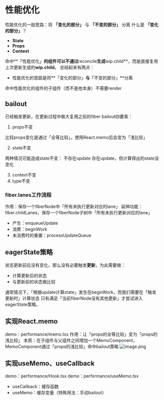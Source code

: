 # 性能优化
性能优化的一般思路：将 **「变化的部分」** 与 **「不变的部分」** 分离
什么是 **「变化的部分」**？

- **State**
- **Props**
- **Context**

命中**「性能优化」**的组件可以不通过**reconcile**生成**wip.child**，而是直接复用上次更新生成的**wip.child**。
总结起来有两点：

- 性能优化的思路是将**「变化的部分」**与**「不变的部分」**分离

命中性能优化的组件的子组件（而不是他本身）不需要render

## bailout
已经触发更新，在更新过程中极大复用之前的fiber
bailout四要素：

1. props不变

比较props变化是通过「全等比较」，使用React.memo后会变为「浅比较」

2. state不变

两种情况可能造成state不变：
不存在update
存在update，但计算得出的state没变化

3. context不变
4. type不变
### fiber.lanes工作流程
作用：保存一个fiberNode中「所有未执行更新对应的lane」
延伸功能：fiber.childLanes，保存一个fiberNode子树中「所有未执行更新对应的lane」

- 产生：enqueueUpdate
- 消费：beginWork
- 未消费时的重置：processUpdateQueue
## eagerState策略
状态更新前后没有变化，那么没有必要触发**更新**，为此需要做：

- 计算更新后的状态
- 与更新前的状态做比较

通常情况下，「根据update计算state」发生在beginWork，而我们需要在「触发更新时」计算状态
只有满足「当前fiberNode没有其他更新」才尝试进入eagerState策略。
## 实现React.memo
demo：performance/memo.tsx
作用：让「props的全等比较」变为「props的浅比较」
本质：在子组件与父组件之间增加一个MemoComponent，MemoComponent通过「props的浅比较」命中bailout策略
![image.png](https://cdn.nlark.com/yuque/0/2024/png/33634946/1711247649422-33d61eea-8ed0-45f9-a1f7-898076f0d1ef.png#averageHue=%23271d1c&clientId=u1be3155c-cd9c-4&from=paste&height=547&id=ub7f6bb14&originHeight=821&originWidth=1609&originalType=binary&ratio=1.5&rotation=0&showTitle=false&size=1425722&status=done&style=none&taskId=u18d41c88-70a6-442d-ba04-82f575d5672&title=&width=1072.6666666666667)
## 实现useMemo、useCallback
demo：performance/Hook.tsx
demo：performance/useMemo.tsx

- useCallback：缓存函数
- useMemo：缓存变量（特殊用法：手动bailout）
